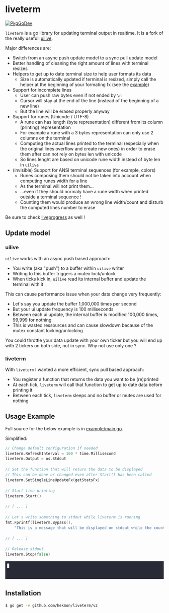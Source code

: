 # liveterm
[![PkgGoDev](https://pkg.go.dev/badge/github.com/hekmon/liveterm/v2)](https://pkg.go.dev/github.com/hekmon/liveterm/v2)

`liveterm` is a go library for updating terminal output in realtime. It is a fork of the really usefull [uilive](https://github.com/gosuri/uilive).

Major differences are:
* Switch from an async push update model to a sync pull update model
* Better handling of cleaning the right amount of lines with terminal resizes
* Helpers to get up to date terminal size to help user formats its data
    * Size is automatically updated if terminal is resized, simply call the helper at the beginning of your formating fx (see the [example](example/main.go))
* Support for incomplete lines
    * User can push raw bytes even if not ended by `\n`
    * Cursor will stay at the end of the line (instead of the beginning of a new line)
    * But the line will be erased properly anyway
* Support for runes (Unicode / UTF-8)
  * A rune can has length (byte representation) different from its column (printing) representation
  * For example a rune with a 3 bytes representation can only use 2 columns on the terminal
  * Computing the actual lines printed to the terminal (especially when the original lines overflow and create new ones) in order to erase them after can not rely on bytes len with unicode
  * So lines lenght are based on unicode rune width instead of byte len in `uilive`
* (invisible) Support for ANSI terminal sequences (for example, colors)
  * Runes composing them should not be taken into account when computing runes width for a line
  * As the terminal will not print them...
  * ...even if they should normaly have a rune width when printed outside a terminal sequence !
  * Counting them would produce an wrong line width/count and disturb the computed lines number to erase

Be sure to check [liveprogress](https://github.com/hekmon/liveprogress) as well !

## Update model

### uilive

`uilive` works with an async push based approach:
* You write (aka "push") to a buffer within `uilive` writer
* Writing to this buffer triggers a mutex lock/unlock
* When ticks kick in, `uilive` read its internal buffer and update the terminal with it

This can cause performance issue when your data change very frequently:
* Let's say you update the buffer 1,000,000 times per second
* But your ui update frequency is 100 milliseconds
* Between each ui update, the internal buffer is modified 100,000 times, 99,999 for nothing
* This is wasted ressources and can cause slowdown because of the mutex constant locking/unlocking

You could throttle your data update with your own ticker but you will end up with 2 tickers on both side, not in sync. Why not use only one ?

### liveterm

With `liveterm` I wanted a more efficient, sync pull based approach:
* You register a function that returns the data you want to be (re)printed
* At each tick, `liveterm` will call that function to get up to date data before printing it
* Between each tick, `liveterm` sleeps and no buffer or mutex are used for nothing

## Usage Example

Full source for the below example is in [example/main.go](example/main.go).

Simplified:

```go
// Change default configuration if needed
liveterm.RefreshInterval = 100 * time.Millisecond
liveterm.Output = os.Stdout

// Set the function that will return the data to be displayed
// This can be done or changed even after Start() has been called
liveterm.SetSingleLineUpdateFx(getStatsFx)

// Start live printing
liveterm.Start()

// [ ... ]

// Let's write something to stdout while liveterm is running
fmt.Fprintf(liveterm.Bypass(),
	"This is a message that will be displayed on stdout while the counter is running\n")

// [ ... ]

// Release stdout
liveterm.Stop(false)
```

![Example output](example/example.gif)

## Installation

```sh
$ go get -v github.com/hekmon/liveterm/v2
```
